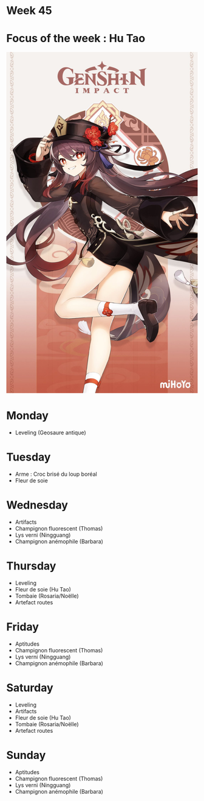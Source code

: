 # Week 45

# Focus of the week : Hu Tao

![Hu Tao picture](Pictures/Hu_Tao_picture.jpg)

# Monday

* Leveling (Geosaure antique)

# Tuesday

* Arme : Croc brisé du loup boréal
* Fleur de soie

# Wednesday

* Artifacts
* Champignon fluorescent (Thomas)
* Lys verni (Ningguang)
* Champignon anémophile (Barbara)

# Thursday

* Leveling
* Fleur de soie (Hu Tao)
* Tombaie (Rosaria/Noëlle)
* Artefact routes

# Friday

* Aptitudes
* Champignon fluorescent (Thomas)
* Lys verni (Ningguang)
* Champignon anémophile (Barbara)

# Saturday

* Leveling
* Artifacts
* Fleur de soie (Hu Tao)
* Tombaie (Rosaria/Noëlle)
* Artefact routes

# Sunday

* Aptitudes
* Champignon fluorescent (Thomas)
* Lys verni (Ningguang)
* Champignon anémophile (Barbara)
